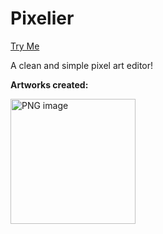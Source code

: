 # Pixelier
[Try Me](https://irtiza.me/pixelier/)

A clean and simple pixel art editor!

**Artworks created:**

<img width="200" alt="PNG image" src="https://github.com/irtizaaah/pixelier/assets/87709993/56343d31-174d-4c69-b4af-17e0b8fea41b">

